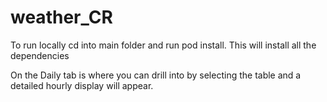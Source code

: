 # weather_CR

To run locally cd into main folder and run pod install.
This will install all the dependencies

On the Daily tab is where you can drill into by selecting the table and a detailed hourly display will appear.

